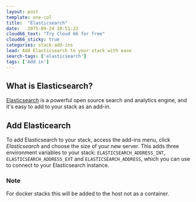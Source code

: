 ```yaml
---
layout: post
template: one-col
title:  "Elasticsearch"
date:   2075-09-24 10:51:22
cloud66_text: "Try Cloud 66 for free"
cloud66_sticky: true
categories: stack-add-ins
lead: Add Elasticsearch to your stack with ease
search-tags: ['elasticsearch']
tags: ['Add in']
---
```


## What is Elasticsearch?
[Elasticsearch](http://www.elasticsearch.org/) is a powerful open source search and analytics engine, and it's easy to add to your stack as an add-in.

## Add Elasticearch
To add Elasticsearch to your stack, access the add-ins menu, click _Elasticsearch_ and choose the size of your new server. This adds three environment variables to your stack: `ELASTICSEARCH_ADDRESS_INT`, `ELASTICSEARCH_ADDRESS_EXT` and `ELASTICSEARCH_ADDRESS`, which you can use to connect to your Elasticsearch instance.

<div class="notice notice-danger">
	<h3>Note</h3>
	<p>For docker stacks this will be added to the host not as a container.</p>
</div>